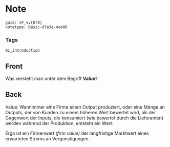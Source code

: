 # Note
```
guid: zF_vv{O!8|
notetype: Basic-d7a3e-4ce08
```

### Tags
```
01_introduction
```

## Front
<p>Was versteht man unter dem Begriff <b>Value</b>?

## Back
<p>Value: Wannimmer eine Firma einen Output produziert, oder eine
Menge an Outputs, der von Kunden zu einem höheren Wert bewertet
wird, als der Gegenwert der Inputs, die konsumiert (wie bewertet
durch die Lieferanten) werden während der Produktion, entsteht ein
Wert.
<p>Ergo ist ein Firmenwert <i>(firm value)</i> der langfristige
Marktwert eines erwarteten Stroms an Vergünstigungen.
